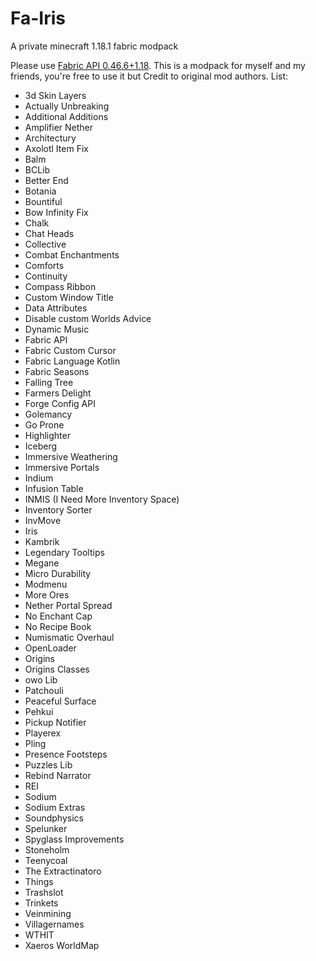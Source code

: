 # Fa-Iris
A private minecraft 1.18.1 fabric modpack

Please use [Fabric API 0.46.6+1.18](https://www.curseforge.com/minecraft/mc-mods/fabric-api/files/3671143).
This is a modpack for myself and my friends, you're free to use it but Credit to original mod authors.
List:
 - 3d Skin Layers
 - Actually Unbreaking
 - Additional Additions
 - Amplifier Nether
 - Architectury
 - Axolotl Item Fix
 - Balm
 - BCLib
 - Better End
 - Botania
 - Bountiful
 - Bow Infinity Fix
 - Chalk
 - Chat Heads
 - Collective
 - Combat Enchantments
 - Comforts
 - Continuity
 - Compass Ribbon
 - Custom Window Title
 - Data Attributes
 - Disable custom Worlds Advice
 - Dynamic Music
 - Fabric API
 - Fabric Custom Cursor
 - Fabric Language Kotlin
 - Fabric Seasons
 - Falling  Tree
 - Farmers  Delight
 - Forge Config API
 - Golemancy
 - Go Prone
 - Highlighter
 - Iceberg
 - Immersive Weathering
 - Immersive Portals
 - Indium
 - Infusion Table
 - INMIS (I Need More Inventory Space)
 - Inventory Sorter
 - InvMove
 - Iris
 - Kambrik
 - Legendary Tooltips
 - Megane
 - Micro Durability
 - Modmenu
 - More Ores
 - Nether Portal Spread
 - No Enchant Cap
 - No Recipe Book
 - Numismatic Overhaul
 - OpenLoader
 - Origins
 - Origins Classes
 - owo Lib
 - Patchouli
 - Peaceful Surface
 - Pehkui
 - Pickup Notifier
 - Playerex
 - Pling
 - Presence Footsteps
 - Puzzles Lib
 - Rebind Narrator
 - REI
 - Sodium
 - Sodium Extras
 - Soundphysics
 - Spelunker
 - Spyglass Improvements
 - Stoneholm
 - Teenycoal
 - The Extractinatoro
 - Things
 - Trashslot
 - Trinkets
 - Veinmining
 - Villagernames
 - WTHIT
 - Xaeros WorldMap
